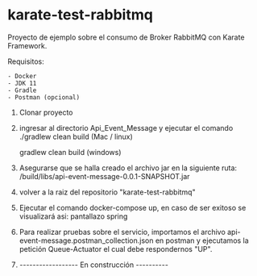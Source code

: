 # karate-test-rabbitmq
Proyecto de ejemplo sobre el consumo de Broker RabbitMQ con Karate Framework.


Requisitos:

    - Docker
    - JDK 11
    - Gradle
    - Postman (opcional)

1. Clonar proyecto
2. ingresar al directorio Api_Event_Message y ejecutar el comando
    ./gradlew clean build (Mac / linux)

    gradlew clean build (windows)

3. Asegurarse que se halla creado el archivo jar en la siguiente ruta:
   /build/libs/api-event-message-0.0.1-SNAPSHOT.jar

4. volver a la raiz del repositorio "karate-test-rabbitmq"

5. Ejecutar el comando docker-compose up, en caso de ser exitoso se visualizará asi:
    pantallazo spring

6. Para realizar pruebas sobre el servicio, importamos el archivo api-event-message.postman_collection.json
en postman y ejecutamos la petición Queue-Actuator el cual debe respondernos "UP".

7. ------------------ En construcción ----------